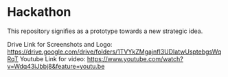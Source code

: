 # Hackathon
This repository signifies as a prototype towards a new strategic idea.

Drive Link for Screenshots and Logo: https://drive.google.com/drive/folders/1TVYkZMgajnfI3UDIatwUsptebgsWqRqT
Youtube Link for video: https://www.youtube.com/watch?v=Wdq43iJbbj8&feature=youtu.be
